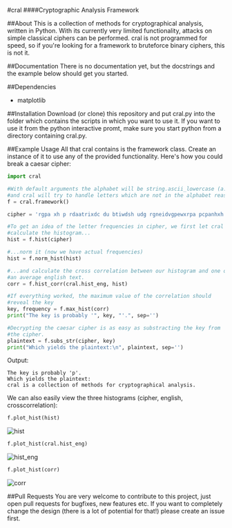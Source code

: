 #cral
####Cryptographic Analysis Framework

##About
This is a collection of methods for cryptographical analysis, written in Python. With its currently very limited functionality, attacks on simple classical ciphers can be performed. cral is not programmed for speed, so if you're looking for a framework to bruteforce binary ciphers, this is not it.

##Documentation
There is no documentation yet, but the docstrings and the example below should get you started.

##Dependencies
* matplotlib

##Installation
Download (or clone) this repository and put cral.py into the folder which contains the scripts in
which you want to use it. If you want to use it from the python interactive promt, make sure you
start python from a directory containing cral.py.

##Example Usage
All that cral contains is the framework class. Create an instance of it to use any of the provided functionality. Here's how you could break a caesar cipher:

```python
import cral

#With default arguments the alphabet will be string.ascii_lowercase (a..z)
#and cral will try to handle letters which are not in the alphabet reasonably.
f = cral.framework()

cipher = 'rgpa xh p rdaatrixdc du btiwdsh udg rgneidvgpewxrpa pcpanhxh.'

#To get an idea of the letter frequencies in cipher, we first let cral
#calculate the histogram...
hist = f.hist(cipher)

#...norm it (now we have actual frequencies)
hist = f.norm_hist(hist)

#...and calculate the cross correlation between our histogram and one of
#an average english text.
corr = f.hist_corr(cral.hist_eng, hist)

#If everything worked, the maximum value of the correlation should
#reveal the key
key, frequency = f.max_hist(corr)
print("The key is probably '", key, "'.", sep='')

#Decrypting the caesar cipher is as easy as substracting the key from
#the cipher.
plaintext = f.subs_str(cipher, key)
print("Which yields the plaintext:\n", plaintext, sep='')
```

Output:

```
The key is probably 'p'.
Which yields the plaintext:
cral is a collection of methods for cryptographical analysis.
```

We can also easily view the three histograms (cipher, english, crosscorrelation):

```python
f.plot_hist(hist)
```

![hist](https://cloud.githubusercontent.com/assets/7459936/7499969/15b9422a-f42b-11e4-8039-69760924bdb7.png)

```python
f.plot_hist(cral.hist_eng)
```

![hist_eng](https://cloud.githubusercontent.com/assets/7459936/7500015/688435fa-f42b-11e4-9194-cd3436736eae.png)

```python
f.plot_hist(corr)
```

![corr](https://cloud.githubusercontent.com/assets/7459936/7500021/6d3156c8-f42b-11e4-8bbb-c4a596ab9c2d.png)


##Pull Requests
You are very welcome to contribute to this project, just open pull requests for bugfixes, new features etc. If you want to completely change the design (there is a lot of potential for that!) please create an issue first.

